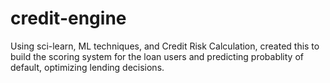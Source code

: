 # credit-engine
Using sci-learn, ML techniques, and Credit Risk Calculation, created this to build the scoring system for the loan users and predicting probablity of default, optimizing lending decisions.
